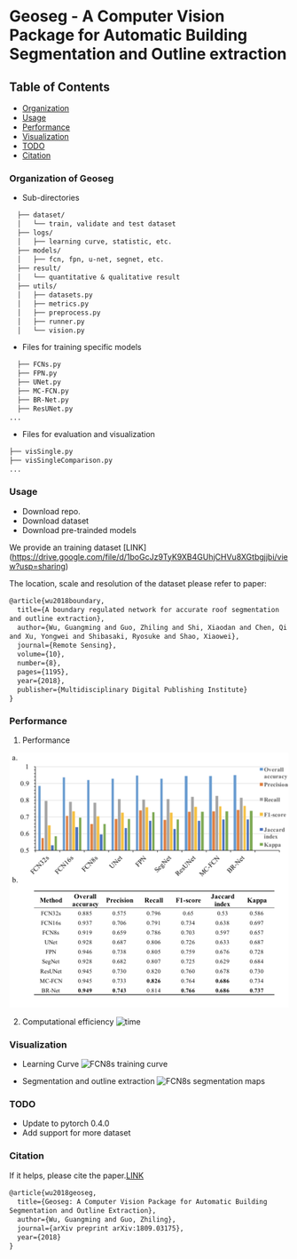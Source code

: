 # Geoseg - A Computer Vision Package for Automatic Building Segmentation and Outline extraction

## Table of Contents
- <a href='#organization'>Organization</a>
- <a href='#usage'>Usage</a>
- <a href='#performance'>Performance</a>
- <a href='#visualization'>Visualization</a>
- <a href='#todo'>TODO</a>
- <a href='#citation'>Citation</a>


### Organization of Geoseg

- Sub-directories
```
  ├── dataset/
  │   └── train, validate and test dataset
  ├── logs/
  │   ├── learning curve, statistic, etc.
  ├── models/
  │   ├── fcn, fpn, u-net, segnet, etc.
  ├── result/
  │   └── quantitative & qualitative result
  ├── utils/
  │   ├── datasets.py
  │   ├── metrics.py
  │   ├── preprocess.py
  │   ├── runner.py
  │   └── vision.py
```
- Files for training specific models
```
  ├── FCNs.py
  ├── FPN.py
  ├── UNet.py
  ├── MC-FCN.py
  ├── BR-Net.py
  ├── ResUNet.py
...
```
- Files for evaluation and visualization
```
├── visSingle.py
├── visSingleComparison.py
...
```
### Usage

- Download repo.
- Download dataset
- Download pre-trainded models

We provide an training dataset [LINK]
(https://drive.google.com/file/d/1boGcJz9TyK9XB4GUhjCHVu8XGtbgjjbi/view?usp=sharing)

The location, scale and resolution of the dataset please refer to paper:
```
@article{wu2018boundary,
  title={A boundary regulated network for accurate roof segmentation and outline extraction},
  author={Wu, Guangming and Guo, Zhiling and Shi, Xiaodan and Chen, Qi and Xu, Yongwei and Shibasaki, Ryosuke and Shao, Xiaowei},
  journal={Remote Sensing},
  volume={10},
  number={8},
  pages={1195},
  year={2018},
  publisher={Multidisciplinary Digital Publishing Institute}
}
```
### Performance

1. Performance

![performance](./result/excel/performance.png)

2. Computational efficiency
![time](./result/excel/computational-efficiency.png)

### Visualization

- Learning Curve
![FCN8s training curve](./logs/curve/FCN8s_iter_5000.png)

- Segmentation and outline extraction
![FCN8s segmentation maps](./result/single/FCN8s_canny_segmap_edge_1.png)

### TODO
- Update to pytorch 0.4.0
- Add support for more dataset

### Citation

If it helps, please cite the paper.[LINK](https://arxiv.org/pdf/1809.03175.pdf)
```
@article{wu2018geoseg,
  title={Geoseg: A Computer Vision Package for Automatic Building Segmentation and Outline Extraction},
  author={Wu, Guangming and Guo, Zhiling},
  journal={arXiv preprint arXiv:1809.03175},
  year={2018}
}
```
